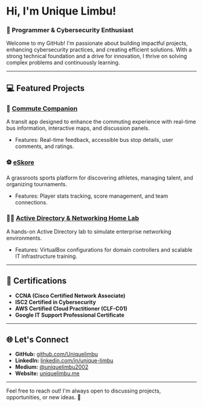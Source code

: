 # Hi, I'm Unique Limbu!  
### 🌟 Programmer & Cybersecurity Enthusiast  

Welcome to my GitHub! I'm passionate about building impactful projects, enhancing cybersecurity practices, and creating efficient solutions. With a strong technical foundation and a drive for innovation, I thrive on solving complex problems and continuously learning.

---

## 💻 Featured Projects  

### 🚏 [Commute Companion](https://github.com/Uniquelimbu/Commute-Companion)  
A transit app designed to enhance the commuting experience with real-time bus information, interactive maps, and discussion panels.  
- Features: Real-time feedback, accessible bus stop details, user comments, and ratings.  

### ⚽ [eSkore](https://github.com/Uniquelimbu/eskore)  
A grassroots sports platform for discovering athletes, managing talent, and organizing tournaments.  
- Features: Player stats tracking, score management, and team connections.   

### 🧑‍💻 [Active Directory & Networking Home Lab](https://medium.com/@uniquelimbu2002/setting-up-an-active-directory-home-lab-with-oracle-virtualbox-dc1b822351e6)  
A hands-on Active Directory lab to simulate enterprise networking environments.  
- Features: VirtualBox configurations for domain controllers and scalable IT infrastructure training.  

---

## 📜 Certifications  

- **CCNA (Cisco Certified Network Associate)**  
- **ISC2 Certified in Cybersecurity**  
- **AWS Certified Cloud Practitioner (CLF-C01)**  
- **Google IT Support Professional Certificate**  

---

## 🌐 Let's Connect  

- **GitHub:** [github.com/Uniquelimbu](https://github.com/Uniquelimbu)  
- **LinkedIn:** [linkedin.com/in/unique-limbu](https://www.linkedin.com/in/unique-limbu/)  
- **Medium:** [@uniquelimbu2002](https://medium.com/@uniquelimbu2002)
- **Website:** [uniquelimbu.me](https://uniquelimbu.me)  

---

Feel free to reach out! I'm always open to discussing projects, opportunities, or new ideas. 🚀  
